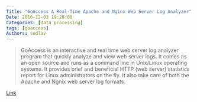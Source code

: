 ```yaml
---
Title: "GoAccess A Real-Time Apache and Nginx Web Server Log Analyzer"
Date: 2016-12-03 19:28:00
Categories: [data processing]
tags: [goaccess]
Authors: sedlav
---
```


> GoAccess is an interactive and real time web server log analyzer program that quickly analyze and view web server logs. It comes as an open source and runs as a command line in Unix/Linux operating systems. It provides brief and beneficial HTTP (web server) statistics report for Linux administrators on the fly. It also take care of both the Apache and Ngnix web server log formats.

[Link](http://www.tecmint.com/goaccess-a-real-time-apache-and-nginx-web-server-log-analyzer/)
